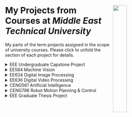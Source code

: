 # <a href="https://www.metu.edu.tr/"><img align="right" src="https://user-images.githubusercontent.com/97564250/236304985-7013dd63-9f8f-4b7a-89aa-09cfe95219e0.png" width="30%"></a> My Projects from Courses at _Middle East Technical University_

My parts of the term projects assigned in the scope of university courses. Please click to unfold the section of each project for details.

<details>
  <summary>EEE Undergraduate Capstone Project</summary>
  
  ## Electrical-Electronics Eng. Undergraduate Capstone Project: 3-ball Playing Robot
  https://user-images.githubusercontent.com/97564250/236216379-7402f908-63a5-4388-bbc0-949204c5af0e.mp4
  
  I was in a team of six people and my responsibility was to detect location and colors of the 3 balls by the images acquired by a top view camera. The objective is to hit the cue ball (red one in the examples here) to touch other two balls. The shooting angle calculation are also shown by two lines: one for cueing towards the second ball and one for hitting the third after reflection. The robot is mobile and freely moving, that communicates with Matlab host via bluetooth.
  
  > Relevant content is [here](/metu_eee_undergrad_capstone). The code is not compiled, should be run in MATLAB 2016a or later.
  
  >**Note** I also made a GUI to select cue ball, to observe image-based calculations and to give hit command. The GUI related files are named as `ErasmusPlusOne`, but it will not work properly without other components of the project. If you would like try CV output only, run `capstone_cv_part`.

  <p float="left">
    <img src="https://user-images.githubusercontent.com/97564250/236222004-c8ace175-8294-4a20-865e-755506fa6e95.jpg" width="43%">
    <img src="https://user-images.githubusercontent.com/97564250/236222017-af5ba922-c678-4373-b9c0-d3e800f79d1c.jpg" width="48%">
    <img src="https://user-images.githubusercontent.com/97564250/236222011-80cfbab7-4f5e-4390-a6c1-244171c66e84.jpg" width="43%">
    <img src="https://user-images.githubusercontent.com/97564250/236222021-cb4d181c-f860-4c6b-89c0-85f68f214073.jpg" width="48%">
    <img src="https://user-images.githubusercontent.com/97564250/236222016-2d973268-2620-4c37-be5b-c20e067cad9d.jpg" width="43%">
    <img src="https://user-images.githubusercontent.com/97564250/236222024-3f69e7c2-c26b-4b44-b132-3610ed860ade.jpg" width="48%">
  </p>
  
  _Figure: Input images from top view camera and resulting images of located balls with calculated hitting angles_

</details>

<details>
  <summary>EE584 Machine Vision</summary>
  
  ## EE584 Machine Vision Project: Implementing StereoSnakes

  ![comparison](https://user-images.githubusercontent.com/97564250/236255629-347c0ab9-0931-4cb5-bd23-29679576abd1.jpg)
  
  This is an implementation of ICCV 2015 [paper](/metu_ee584_machine_vision_stereo_snakes/doc/Ju_StereoSnakes_Contour_Based_ICCV_2015_paper.pdf) completely coded by our group of two. The work consists of stereo-aided segmentation and Matlab GUI. The method takes input of a single stereo image, that is foreground-segmented by an arbitrary algorithm. Then, energy functions (depending on the parameters) strives to fit best segmentation to the second stereo image. The advantage of this method is that it has potential to improve input segmentation and to segment occluded objects in the first image.
  
  > Relevant content is [here](/metu_ee584_machine_vision_stereo_snakes). The code is not compiled, should be run in MATLAB 2016a or later.

  <p float="left">
    <img src="https://user-images.githubusercontent.com/97564250/236255639-e9ce31c2-7c02-4014-b7b9-0134496848e0.JPG" width="75%">
  </p>
  
  _Figure: StereoSnakes Matlab GUI (please follow steps in the user manual section our [report](/metu_ee584_machine_vision_stereo_snakes/doc/EE584_final_report_bora_volkan.pdf) to familiarize with the parameters and interface)_

</details>

<details>
  <summary>EE634 Digital Image Processing</summary>
  
  ## EE634 Digital Image Processing Project: Watershed Segmentation

  <p float="left">
    <img title="beach_onlyridgelines" src="https://user-images.githubusercontent.com/97564250/236262880-872e1d30-edfa-4d33-8c24-ddd50f7768cd.JPG" width="24%">
    <img title="beach_segments" src="https://user-images.githubusercontent.com/97564250/236262923-66ce8ab2-9a7d-46fa-9263-1f56743daa4a.JPG" width="24%">
    <img title="hats_onlyridgelines" src="https://user-images.githubusercontent.com/97564250/236262940-4360fa77-bb62-412c-8081-328d94079a85.JPG" width="24%">
    <img title="hats_segments" src="https://user-images.githubusercontent.com/97564250/236262945-4332ba9f-359c-4df4-a237-5eecee72f329.JPG" width="24%">
    <img title="candies_onlyridgelines" src="https://user-images.githubusercontent.com/97564250/236262931-6f02ba05-7725-4080-8519-551de8290e55.JPG" width="24%">
    <img title="candies_segments" src="https://user-images.githubusercontent.com/97564250/236262935-2b60ba3c-327b-4d44-9ca7-04e2e49cc81d.JPG" width="24%">
    <img title="peppers_onlyridgelines" src="https://user-images.githubusercontent.com/97564250/236262962-5c668097-3bd0-4f91-aeb9-86dea915766e.JPG" width="24%">
    <img title="peppers_segments" src="https://user-images.githubusercontent.com/97564250/236262915-9e278be9-d6f5-416f-a5e3-cd77033c5d2c.JPG" width="24%">
    <img title="peppers_onlyridgelines" src="https://user-images.githubusercontent.com/97564250/236262952-ce7bc4bd-c4e1-4f07-bfd9-065e069b1707.JPG" width="48%">
    <img title="parrots_segments" src="https://user-images.githubusercontent.com/97564250/236262960-9a5625ac-c309-4ee4-9d5d-ac0cc5fcc377.JPG" width="48%">
  </p>

  _Figure: Watershed ridgelines on original images and segmentation results_
  
  This script is a part of a project to test and compare distinct segmetation algorithms on richly colored images. My objective was to implement watershed algorithm on the given images. I tackled with the oversegmentation problem which is typical to this method by filtering and merging similar blobs of segmentations.
  
  > Relevant content is [here](/metu_ee634_digital_image_processing_watershed_segmentation). The code is not compiled, should be run in MATLAB 2016a or later.
</details>

<details>
  <summary>EE636 Digital Video Processing</summary>
  
  ## EE636 Digital Video Processing Project: Implementing Tracking in Crowds
  
  https://user-images.githubusercontent.com/97564250/236273516-d16a81c5-aa7c-4374-9ecf-3304126f0898.mp4
  
  This is an implementation of ECCV 2008 [paper](/metu_ee636_digital_video_processing_tracking_in_crowds/doc/TrackingInCrowds_ECC2008(MAIN%20PAPER).pdf) completely coded by me. The method, first, analyzes several frames of the video to understand the general movement flow of the crowd (offline). Then, the object in a user-selected window is tracked by combining offline analysis and online tracking by photometric features. Please see the [documents](/metu_ee636_digital_video_processing_tracking_in_crowds/doc) to familiarize with parameters and for the detailed explanation of the algorithm. 
  
  >**Note** Offline part is encapsulated in the `initialize.m` which analyzes video to get SFF and BFF information. Finally, run `real_time.m` to select an object to track by dragging the marker on the desired location and, then, by double-clicking it. Both scripts have several parameters adjusted to default values.
  
  > Relevant content is [here](/metu_ee636_digital_video_processing_tracking_in_crowds). The code is not compiled, should be run in MATLAB 2016a or later.
</details>

<details>
  <summary>CENG561 Artificial Intelligence</summary>
  
  ## CENG561 Artificial Intelligence Project: Map Spanning (Cleanbot)
  
  >**Warning** This project has its own repository, please visit [here](https://github.com/volkbay/cleanbot).

</details>

<details>
  <summary>CENG786 Robot Motion Planning & Control</summary>
  
  ## CENG786 Robot Motion Planning & Control Project: Implementing a Multi-robot Path Planner
  
  <p>
    <video src="https://user-images.githubusercontent.com/97564250/236289566-69da7d60-be8c-4243-a958-bbb30d3f0745.mp4" type="video/mp4" width="10%">
    <p float="left">
       <img title="path1" src="https://user-images.githubusercontent.com/97564250/236290029-95a57601-9748-408b-977c-5c1849816f13.png" width="32%">
       <img title="path2" src="https://user-images.githubusercontent.com/97564250/236290033-1fd7ada6-967d-4929-81e8-c8a23bed62b2.png" width="32%">
       <img title="path3" src="https://user-images.githubusercontent.com/97564250/236290037-8802620c-eb24-41b5-ab84-1fc20fedf425.png" width="32%">
    </p>
  </p>

  _Figure: Efficient paths of each robot between respective starting and target locations_
  
  This is an implementation of IJRR 2016 [paper](/metu_ceng786_robot_motion_planning/doc/Solovey(2016)_Discrete%20RRT%20for%20exploration%20of%20implicit%20roadmaps%20in%20multi%20robot%20motion%20planning.pdf) completely coded by me. Due to the fact that this is a term project, I partially realized the 2D map experiments of the work (there are also 3D experiments). Basically, this is a composed method exploring implicit paths in a multi-robot scene, each having a start and destination point. The main idea is discretizing the popular RRT algorithm to get most cost efficient motion planning.
  
The robots are holonomic and circular with 2DOF. Obstacles are convex or concave polyhedral 2D objects in a 10x10 meters map. The map obstacle geometries are embedded in the `init_arena` script. Main function `main_project_ceng786` may be called with two parameters namely _case_number_ and _number_of_vertices_. First one determines which the type of the arena, start-target locations and the number of robots, while the latter is for PRM calculation of each agent.

> Relevant content is [here](/metu_ceng786_robot_motion_planning). The code is not compiled, should be run in MATLAB 2016a or later.

</details>

<details>
  <summary>EEE Graduate Thesis Project</summary>
  
  ## Electrical-Electronics Eng. MSc Thesis Project: Automated Image Processing for Scratch Detection on Specular Surfaces
  
  >**Warning** This project has its own repository, please visit [here](https://github.com/volkbay/AIPSDSS).

</details>
